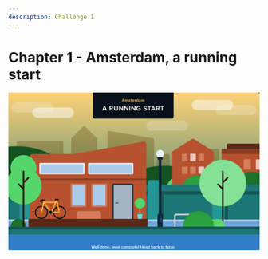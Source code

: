 ```yaml
---
description: Challenge 1
---
```


# Chapter 1 - Amsterdam, a running start

![](../.gitbook/assets/AM.png)

